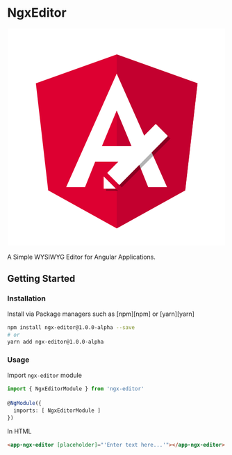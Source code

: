 # NgxEditor

<p align="center">
  <img src="./icons/ngx-editor.svg">
</p>

A Simple WYSIWYG Editor for Angular Applications.

## Getting Started

### Installation

Install via Package managers such as [npm][npm] or [yarn][yarn]

```bash
npm install ngx-editor@1.0.0-alpha --save
# or
yarn add ngx-editor@1.0.0-alpha
```

### Usage

Import `ngx-editor` module

```typescript
import { NgxEditorModule } from 'ngx-editor'

@NgModule({
  imports: [ NgxEditorModule ]
})
```
In HTML

```html
<app-ngx-editor [placeholder]="'Enter text here...'"></app-ngx-editor>
```
